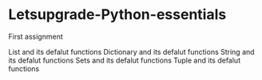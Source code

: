 # Letsupgrade-Python-essentials
First assignment 

List and its defalut functions 
Dictionary and its defalut functions 
String and its defalut functions 
Sets and its defalut functions 
Tuple  and its defalut functions 
